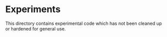 # Experiments

This directory contains experimental code which has not
been cleaned up or hardened for general use.
